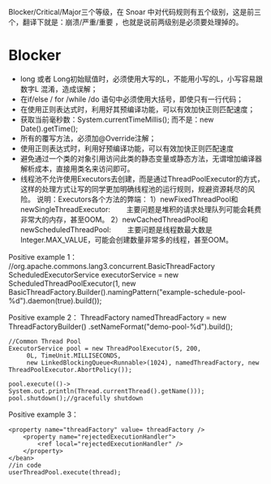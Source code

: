 Blocker/Critical/Major三个等级，在 Snoar 中对代码规则有五个级别，这是前三个，翻译下就是：崩溃/严重/重要 ，也就是说前两级别是必须要处理掉的。

# Blocker

* long 或者 Long初始赋值时，必须使用大写的L，不能用小写的L，小写容易跟数字L 混淆，造成误解；
* 在if/else / for /while /do 语句中必须使用大括号，即使只有一行代码；
* 在使用正则表达式时，利用好其预编译功能，可以有效加快正则匹配速度；
* 获取当前毫秒数：System.currentTimeMillis(); 而不是：new Date().getTime();
* 所有的覆写方法，必须加@Override注解；
* 使用正则表达式时，利用好预编译功能，可以有效加快正则匹配速度
* 避免通过一个类的对象引用访问此类的静态变量或静态方法，无谓增加编译器解析成本，直接用类名来访问即可。
* 线程池不允许使用Executors去创建，而是通过ThreadPoolExecutor的方式，这样的处理方式让写的同学更加明确线程池的运行规则，规避资源耗尽的风险。 说明：Executors各个方法的弊端：
1）newFixedThreadPool和newSingleThreadExecutor:
  主要问题是堆积的请求处理队列可能会耗费非常大的内存，甚至OOM。
2）newCachedThreadPool和newScheduledThreadPool:
  主要问题是线程数最大数是Integer.MAX_VALUE，可能会创建数量非常多的线程，甚至OOM。
            
Positive example 1：
    //org.apache.commons.lang3.concurrent.BasicThreadFactory
    ScheduledExecutorService executorService = new ScheduledThreadPoolExecutor(1,
        new BasicThreadFactory.Builder().namingPattern("example-schedule-pool-%d").daemon(true).build());
       
        
            
Positive example 2：
    ThreadFactory namedThreadFactory = new ThreadFactoryBuilder()
        .setNameFormat("demo-pool-%d").build();

    //Common Thread Pool
    ExecutorService pool = new ThreadPoolExecutor(5, 200,
         0L, TimeUnit.MILLISECONDS,
         new LinkedBlockingQueue<Runnable>(1024), namedThreadFactory, new ThreadPoolExecutor.AbortPolicy());

    pool.execute(()-> System.out.println(Thread.currentThread().getName()));
    pool.shutdown();//gracefully shutdown
       
        
            
Positive example 3：
    <bean id="userThreadPool"
        class="org.springframework.scheduling.concurrent.ThreadPoolTaskExecutor">
        <property name="corePoolSize" value="10" />
        <property name="maxPoolSize" value="100" />
        <property name="queueCapacity" value="2000" />

    <property name="threadFactory" value= threadFactory />
        <property name="rejectedExecutionHandler">
            <ref local="rejectedExecutionHandler" />
        </property>
    </bean>
    //in code
    userThreadPool.execute(thread);
       



